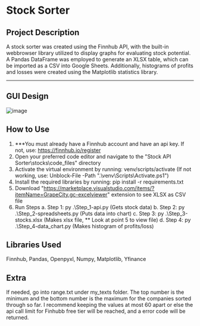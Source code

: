 # Stock Sorter

## Project Description

A stock sorter was created using the Finnhub API, with the built-in webbrowser library utilized to display graphs for evaluating stock potential. A Pandas DataFrame was employed to generate an XLSX table, which can be imported as a CSV into Google Sheets. Additionally, histograms of profits and losses were created using the Matplotlib statistics library.

***    

## GUI Design

![image](https://github.com/user-attachments/assets/64b0abee-f3e1-4b08-888d-e7563b69b555)


## How to Use

1. ***You must already have a Finnhub account and have an api key. If not, use: https://finnhub.io/register
2. Open your preferred code editor and navigate to the "Stock API Sorter\stocks\code_files" directory
3. Activate the virtual environment by running: venv/scripts/activate (If not working, use: Unblock-File -Path ".\venv\Scripts\Activate.ps1")
4. Install the required libraries by running: pip install -r requirements.txt
5. Download "https://marketplace.visualstudio.com/items/?itemName=GrapeCity.gc-excelviewer" extension to see XLSX as CSV file
6. Run Steps
   a. Step 1: py .\Step_1-api.py (Gets stock data)
   b. Step 2: py .\Step_2-spreadsheets.py (Puts data into chart)
   c. Step 3: py .\Step_3-stocks.xlsx (Makes xlsx file, ** Look at point 5 to view file)
   d. Step 4: py .\Step_4-data_chart.py (Makes histogram of profits/loss)

## Libraries Used

Finnhub, Pandas, Openpyxl, Numpy, Matplotlib, Yfinance

## Extra

If needed, go into range.txt under my_texts folder. The top number is the minimum and the bottom number is the maximum for the companies sorted through so far. I recommend keeping the values at most 60 apart or else the api call limit for Finhubb free tier will be reached, and a error code will be returned. 
